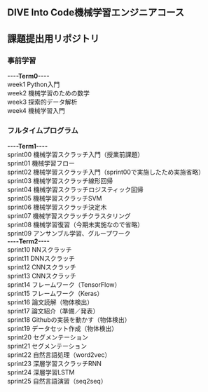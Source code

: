 ## DIVE Into Code機械学習エンジニアコース
## 課題提出用リポジトリ

### 事前学習
**----Term0----**  
week1    Python入門  
week2    機械学習のための数学  
week3    探索的データ解析  
week4    機械学習入門  

### フルタイムプログラム
**----Term1----**  
sprint00    機械学習スクラッチ入門（授業前課題）  
sprint01    機械学習フロー  
sprint02    機械学習スクラッチ入門（sprint00で実施したため実施省略）  
sprint03    機械学習スクラッチ線形回帰  
sprint04    機械学習スクラッチロジスティック回帰  
sprint05    機械学習スクラッチSVM  
sprint06    機械学習スクラッチ決定木  
sprint07    機械学習スクラッチクラスタリング  
sprint08    機械学習復習（今期未実施なので省略）  
sprint09    アンサンブル学習、グループワーク  
**----Term2----**  
sprint10    NNスクラッチ  
sprint11    DNNスクラッチ  
sprint12    CNNスクラッチ  
sprint13    CNNスクラッチ  
sprint14    フレームワーク（TensorFlow）  
sprint15    フレームワーク（Keras）  
sprint16    論文読解（物体検出）  
sprint17    論文紹介（準備／発表）  
sprint18    Githubの実装を動かす（物体検出）  
sprint19    データセット作成（物体検出）  
sprint20    セグメンテーション  
sprint21    セグメンテーション  
sprint22    自然言語処理（word2vec）  
sprint23    深層学習スクラッチRNN  
sprint24    深層学習LSTM  
sprint25    自然言語演習（seq2seq）  
